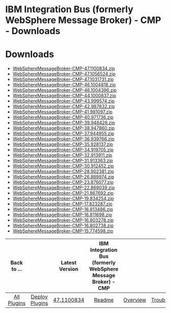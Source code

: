 
IBM Integration Bus (formerly WebSphere Message Broker) - CMP - Downloads
=========================================================================

# Downloads

- [WebSphereMessageBroker-CMP-47.1100834.zip](https://raw.githubusercontent.com/UrbanCode/IBM-UCD-PLUGINS/main/files/WebSphereMessageBroker-CMP/WebSphereMessageBroker-CMP-47.1100834.zip)
- [WebSphereMessageBroker-CMP-47.1056524.zip](https://raw.githubusercontent.com/UrbanCode/IBM-UCD-PLUGINS/main/files/WebSphereMessageBroker-CMP/WebSphereMessageBroker-CMP-47.1056524.zip)
- [WebSphereMessageBroker-CMP-47.1031731.zip](https://raw.githubusercontent.com/UrbanCode/IBM-UCD-PLUGINS/main/files/WebSphereMessageBroker-CMP/WebSphereMessageBroker-CMP-47.1031731.zip)
- [WebSphereMessageBroker-CMP-46.1004818.zip](https://raw.githubusercontent.com/UrbanCode/IBM-UCD-PLUGINS/main/files/WebSphereMessageBroker-CMP/WebSphereMessageBroker-CMP-46.1004818.zip)
- [WebSphereMessageBroker-CMP-46.1004396.zip](https://raw.githubusercontent.com/UrbanCode/IBM-UCD-PLUGINS/main/files/WebSphereMessageBroker-CMP/WebSphereMessageBroker-CMP-46.1004396.zip)
- [WebSphereMessageBroker-CMP-44.1000837.zip](https://raw.githubusercontent.com/UrbanCode/IBM-UCD-PLUGINS/main/files/WebSphereMessageBroker-CMP/WebSphereMessageBroker-CMP-44.1000837.zip)
- [WebSphereMessageBroker-CMP-43.999574.zip](https://raw.githubusercontent.com/UrbanCode/IBM-UCD-PLUGINS/main/files/WebSphereMessageBroker-CMP/WebSphereMessageBroker-CMP-43.999574.zip)
- [WebSphereMessageBroker-CMP-42.987832.zip](https://raw.githubusercontent.com/UrbanCode/IBM-UCD-PLUGINS/main/files/WebSphereMessageBroker-CMP/WebSphereMessageBroker-CMP-42.987832.zip)
- [WebSphereMessageBroker-CMP-41.981097.zip](https://raw.githubusercontent.com/UrbanCode/IBM-UCD-PLUGINS/main/files/WebSphereMessageBroker-CMP/WebSphereMessageBroker-CMP-41.981097.zip)
- [WebSphereMessageBroker-CMP-40.971736.zip](https://raw.githubusercontent.com/UrbanCode/IBM-UCD-PLUGINS/main/files/WebSphereMessageBroker-CMP/WebSphereMessageBroker-CMP-40.971736.zip)
- [WebSphereMessageBroker-CMP-39.948426.zip](https://raw.githubusercontent.com/UrbanCode/IBM-UCD-PLUGINS/main/files/WebSphereMessageBroker-CMP/WebSphereMessageBroker-CMP-39.948426.zip)
- [WebSphereMessageBroker-CMP-38.947860.zip](https://raw.githubusercontent.com/UrbanCode/IBM-UCD-PLUGINS/main/files/WebSphereMessageBroker-CMP/WebSphereMessageBroker-CMP-38.947860.zip)
- [WebSphereMessageBroker-CMP-37.944955.zip](https://raw.githubusercontent.com/UrbanCode/IBM-UCD-PLUGINS/main/files/WebSphereMessageBroker-CMP/WebSphereMessageBroker-CMP-37.944955.zip)
- [WebSphereMessageBroker-CMP-36.939766.zip](https://raw.githubusercontent.com/UrbanCode/IBM-UCD-PLUGINS/main/files/WebSphereMessageBroker-CMP/WebSphereMessageBroker-CMP-36.939766.zip)
- [WebSphereMessageBroker-CMP-35.928137.zip](https://raw.githubusercontent.com/UrbanCode/IBM-UCD-PLUGINS/main/files/WebSphereMessageBroker-CMP/WebSphereMessageBroker-CMP-35.928137.zip)
- [WebSphereMessageBroker-CMP-34.919705.zip](https://raw.githubusercontent.com/UrbanCode/IBM-UCD-PLUGINS/main/files/WebSphereMessageBroker-CMP/WebSphereMessageBroker-CMP-34.919705.zip)
- [WebSphereMessageBroker-CMP-32.913911.zip](https://raw.githubusercontent.com/UrbanCode/IBM-UCD-PLUGINS/main/files/WebSphereMessageBroker-CMP/WebSphereMessageBroker-CMP-32.913911.zip)
- [WebSphereMessageBroker-CMP-31.913363.zip](https://raw.githubusercontent.com/UrbanCode/IBM-UCD-PLUGINS/main/files/WebSphereMessageBroker-CMP/WebSphereMessageBroker-CMP-31.913363.zip)
- [WebSphereMessageBroker-CMP-30.912452.zip](https://raw.githubusercontent.com/UrbanCode/IBM-UCD-PLUGINS/main/files/WebSphereMessageBroker-CMP/WebSphereMessageBroker-CMP-30.912452.zip)
- [WebSphereMessageBroker-CMP-28.902381.zip](https://raw.githubusercontent.com/UrbanCode/IBM-UCD-PLUGINS/main/files/WebSphereMessageBroker-CMP/WebSphereMessageBroker-CMP-28.902381.zip)
- [WebSphereMessageBroker-CMP-26.889974.zip](https://raw.githubusercontent.com/UrbanCode/IBM-UCD-PLUGINS/main/files/WebSphereMessageBroker-CMP/WebSphereMessageBroker-CMP-26.889974.zip)
- [WebSphereMessageBroker-CMP-23.876077.zip](https://raw.githubusercontent.com/UrbanCode/IBM-UCD-PLUGINS/main/files/WebSphereMessageBroker-CMP/WebSphereMessageBroker-CMP-23.876077.zip)
- [WebSphereMessageBroker-CMP-22.869039.zip](https://raw.githubusercontent.com/UrbanCode/IBM-UCD-PLUGINS/main/files/WebSphereMessageBroker-CMP/WebSphereMessageBroker-CMP-22.869039.zip)
- [WebSphereMessageBroker-CMP-21.867692.zip](https://raw.githubusercontent.com/UrbanCode/IBM-UCD-PLUGINS/main/files/WebSphereMessageBroker-CMP/WebSphereMessageBroker-CMP-21.867692.zip)
- [WebSphereMessageBroker-CMP-19.834254.zip](https://raw.githubusercontent.com/UrbanCode/IBM-UCD-PLUGINS/main/files/WebSphereMessageBroker-CMP/WebSphereMessageBroker-CMP-19.834254.zip)
- [WebSphereMessageBroker-CMP-17.823287.zip](https://raw.githubusercontent.com/UrbanCode/IBM-UCD-PLUGINS/main/files/WebSphereMessageBroker-CMP/WebSphereMessageBroker-CMP-17.823287.zip)
- [WebSphereMessageBroker-CMP-16.813486.zip](https://raw.githubusercontent.com/UrbanCode/IBM-UCD-PLUGINS/main/files/WebSphereMessageBroker-CMP/WebSphereMessageBroker-CMP-16.813486.zip)
- [WebSphereMessageBroker-CMP-16.811698.zip](https://raw.githubusercontent.com/UrbanCode/IBM-UCD-PLUGINS/main/files/WebSphereMessageBroker-CMP/WebSphereMessageBroker-CMP-16.811698.zip)
- [WebSphereMessageBroker-CMP-16.803278.zip](https://raw.githubusercontent.com/UrbanCode/IBM-UCD-PLUGINS/main/files/WebSphereMessageBroker-CMP/WebSphereMessageBroker-CMP-16.803278.zip)
- [WebSphereMessageBroker-CMP-16.802738.zip](https://raw.githubusercontent.com/UrbanCode/IBM-UCD-PLUGINS/main/files/WebSphereMessageBroker-CMP/WebSphereMessageBroker-CMP-16.802738.zip)
- [WebSphereMessageBroker-CMP-15.774598.zip](https://raw.githubusercontent.com/UrbanCode/IBM-UCD-PLUGINS/main/files/WebSphereMessageBroker-CMP/WebSphereMessageBroker-CMP-15.774598.zip)

|Back to ...||Latest Version|IBM Integration Bus (formerly WebSphere Message Broker) - CMP |||||
| :---: | :---: | :---: | :---: | :---: | :---: | :---: | :---: |
|[All Plugins](../../index.md)|[Deploy Plugins](../README.md)|[47.1100834](https://raw.githubusercontent.com/UrbanCode/IBM-UCD-PLUGINS/main/files/WebSphereMessageBroker-CMP/WebSphereMessageBroker-CMP-47.1100834.zip)|[Readme](README.md)|[Overview](overview.md)|[Troubleshooting](troubleshooting.md)|[Usage](usage.md)|[Steps](steps.md)|
